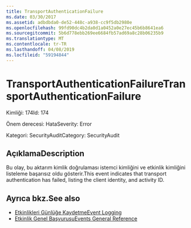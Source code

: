 ```yaml
---
title: TransportAuthenticationFailure
ms.date: 03/30/2017
ms.assetid: adbdbda0-de52-448c-a938-cc9f5db2980e
ms.openlocfilehash: 99fd90dc4b2da0d1a0452a0e27ec45b6b8641ea6
ms.sourcegitcommit: 5b6d778ebb269ee6684fb57ad69a8c28b06235b9
ms.translationtype: MT
ms.contentlocale: tr-TR
ms.lasthandoff: 04/08/2019
ms.locfileid: "59194844"
---
```

# <a name="transportauthenticationfailure"></a><span data-ttu-id="d2722-102">TransportAuthenticationFailure</span><span class="sxs-lookup"><span data-stu-id="d2722-102">TransportAuthenticationFailure</span></span>
<span data-ttu-id="d2722-103">Kimliği: 174</span><span class="sxs-lookup"><span data-stu-id="d2722-103">Id: 174</span></span>  
  
 <span data-ttu-id="d2722-104">Önem derecesi: Hata</span><span class="sxs-lookup"><span data-stu-id="d2722-104">Severity: Error</span></span>  
  
 <span data-ttu-id="d2722-105">Kategori: SecurityAudit</span><span class="sxs-lookup"><span data-stu-id="d2722-105">Category: SecurityAudit</span></span>  
  
## <a name="description"></a><span data-ttu-id="d2722-106">Açıklama</span><span class="sxs-lookup"><span data-stu-id="d2722-106">Description</span></span>  
 <span data-ttu-id="d2722-107">Bu olay, bu aktarım kimlik doğrulaması istemci kimliğini ve etkinlik kimliğini listeleme başarısız oldu gösterir.</span><span class="sxs-lookup"><span data-stu-id="d2722-107">This event indicates that transport authentication has failed, listing the client identity, and activity ID.</span></span>  
  
## <a name="see-also"></a><span data-ttu-id="d2722-108">Ayrıca bkz.</span><span class="sxs-lookup"><span data-stu-id="d2722-108">See also</span></span>

- [<span data-ttu-id="d2722-109">Etkinlikleri Günlüğe Kaydetme</span><span class="sxs-lookup"><span data-stu-id="d2722-109">Event Logging</span></span>](../../../../../docs/framework/wcf/diagnostics/event-logging/index.md)
- [<span data-ttu-id="d2722-110">Etkinlik Genel Başvurusu</span><span class="sxs-lookup"><span data-stu-id="d2722-110">Events General Reference</span></span>](../../../../../docs/framework/wcf/diagnostics/event-logging/events-general-reference.md)
